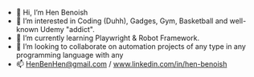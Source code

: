 - 👋 Hi, I’m Hen Benoish
- 👀 I’m interested in Coding (Duhh), Gadges, Gym, Basketball and well-known Udemy "addict".
- 🌱 I’m currently learning Playwright & Robot Framework.
- 💞️ I’m looking to collaborate on automation projects of any type in any programming language with any 
- 📫 HenBenHen@gmail.com / www.linkedin.com/in/hen-benoish
